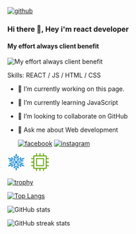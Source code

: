 [<img src='https://cdn.jsdelivr.net/npm/simple-icons@3.0.1/icons/github.svg' alt='github' height='40'>](https://github.com/mrsaiful778)
### Hi there 👋, Hey i'm react developer
#### My effort always client benefit 
![My effort always client benefit ](https://scontent.fcgp17-1.fna.fbcdn.net/v/t39.30808-6/409414653_3666283403637213_1819475541900403033_n.png?_nc_cat=109&ccb=1-7&_nc_sid=783fdb&_nc_eui2=AeHQ-mAxUOmmNjV71exGp5bg2CsiJUCOatnYKyIlQI5q2VFSaah3Q19xBlEpZXoyO_RdNLf7audM65Eu1PYNT87f&_nc_ohc=Sg14QL-AthAAX_z1sf0&_nc_ht=scontent.fcgp17-1.fna&oh=00_AfCCBD4WAuHfPzCJdXxM5YZtyeVmMIW8tAzfSAT4C9VZZg&oe=65790287)


Skills:  REACT / JS / HTML / CSS

- 🔭 I’m currently working on this page. 
- 🌱 I’m currently learning JavaScript 
- 👯 I’m looking to collaborate on GitHub 
- 💬 Ask me about Web development 


  [<img src='https://cdn.jsdelivr.net/npm/simple-icons@3.0.1/icons/facebook.svg' alt='facebook' height='40'>](https://www.facebook.com/MR.SAIFULISLAM123)  [<img src='https://cdn.jsdelivr.net/npm/simple-icons@3.0.1/icons/instagram.svg' alt='instagram' height='40'>](https://www.instagram.com/_saifulvai/)  

<a href='https://archiveprogram.github.com/'><img src='https://raw.githubusercontent.com/acervenky/animated-github-badges/master/assets/acbadge.gif' width='40' height='40'></a> <a href='https://docs.github.com/en/developers'><img src='https://raw.githubusercontent.com/acervenky/animated-github-badges/master/assets/devbadge.gif' width='40' height='40'></a> 

[![trophy](https://github-profile-trophy.vercel.app/?username=mrsaiful778)](https://github.com/ryo-ma/github-profile-trophy)

[![Top Langs](https://github-readme-stats.vercel.app/api/top-langs/?username=mrsaiful778)](https://github.com/anuraghazra/github-readme-stats)

![GitHub stats](https://github-readme-stats.vercel.app/api?username=mrsaiful778&show_icons=true&count_private=true)  

![GitHub streak stats](https://streak-stats.demolab.com/?user=mrsaiful778)  

